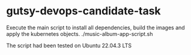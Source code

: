 # gutsy-devops-candidate-task
Execute the main script to install all dependencies, build the images and apply the kubernetes objects.
./music-album-app-script.sh

The script had been tested on Ubuntu 22.04.3 LTS